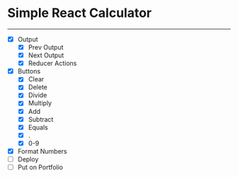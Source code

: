 # Simple React Calculator
-------------------------
- [X] Output
    - [X] Prev Output
    - [X] Next Output
    - [X] Reducer Actions
- [X] Buttons
    - [X] Clear
    - [X] Delete
    - [X] Divide
    - [X] Multiply
    - [X] Add
    - [X] Subtract
    - [X] Equals
    - [X] .
    - [X] 0-9
- [X] Format Numbers
- [ ] Deploy
- [ ] Put on Portfolio